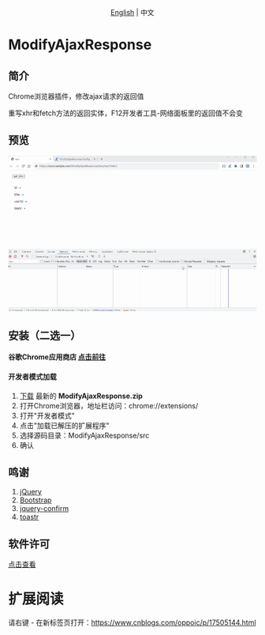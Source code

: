 <p align="center">
    <a href="README.md">English</a> |   
    <span>中文</span>
</p>

# ModifyAjaxResponse

## 简介
Chrome浏览器插件，修改ajax请求的返回值

重写xhr和fetch方法的返回实体，F12开发者工具-网络面板里的返回值不会变

## 预览
![预览](/show/ModifyAjaxResponse.gif)

## 安装（二选一）
#### 谷歌Chrome应用商店 [点击前往](https://chrome.google.com/webstore/detail/modifyajaxresponse/odpiadnfijfeggnnodoaaphkkjkmpnia)

#### 开发者模式加载
1. [下载](https://github.com/oppoic/ModifyAjaxResponse/releases) 最新的 **ModifyAjaxResponse.zip**
2. 打开Chrome浏览器，地址栏访问：chrome://extensions/
3. 打开"开发者模式"
4. 点击"加载已解压的扩展程序"
5. 选择源码目录：ModifyAjaxResponse/src
6. 确认

## 鸣谢
1. [jQuery](https://github.com/jquery/jquery)
2. [Bootstrap](https://github.com/twbs/bootstrap)
3. [jquery-confirm](https://github.com/craftpip/jquery-confirm)
4. [toastr](https://github.com/CodeSeven/toastr)

## 软件许可
[点击查看](LICENSE)

# 扩展阅读
请右键 - 在新标签页打开：https://www.cnblogs.com/oppoic/p/17505144.html